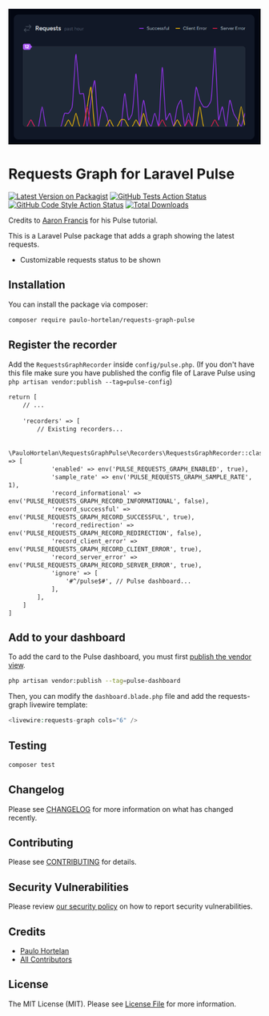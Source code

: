 <p align="center"><img src="/images/requests-graph.png" alt="Requests Graph for Laravel Pulse"></p>

# Requests Graph for Laravel Pulse

[![Latest Version on Packagist](https://img.shields.io/packagist/v/paulo-hortelan/requests-graph-pulse.svg?style=flat-square)](https://packagist.org/packages/paulo-hortelan/requests-graph-pulse)
[![GitHub Tests Action Status](https://img.shields.io/github/actions/workflow/status/paulo-hortelan/requests-graph-pulse/run-tests.yml?branch=main&label=tests&style=flat-square)](https://github.com/paulo-hortelan/requests-graph-pulse/actions?query=workflow%3Arun-tests+branch%3Amain)
[![GitHub Code Style Action Status](https://img.shields.io/github/actions/workflow/status/paulo-hortelan/requests-graph-pulse/fix-php-code-style-issues.yml?branch=main&label=code%20style&style=flat-square)](https://github.com/paulo-hortelan/requests-graph-pulse/actions?query=workflow%3A"Fix+PHP+code+style+issues"+branch%3Amain)
[![Total Downloads](https://img.shields.io/packagist/dt/paulo-hortelan/requests-graph-pulse.svg?style=flat-square)](https://packagist.org/packages/paulo-hortelan/requests-graph-pulse)

Credits to [Aaron Francis](https://github.com/aarondfrancis) for his Pulse tutorial.

This is a Laravel Pulse package that adds a graph showing the latest requests. 

- Customizable requests status to be shown

## Installation

You can install the package via composer:

```bash
composer require paulo-hortelan/requests-graph-pulse
```

## Register the recorder

Add the `RequestsGraphRecorder` inside `config/pulse.php`. (If you don\'t have this file make sure you have published the config file of Larave Pulse using `php artisan vendor:publish --tag=pulse-config`)

```
return [
    // ...

    'recorders' => [
        // Existing recorders...

        \PauloHortelan\RequestsGraphPulse\Recorders\RequestsGraphRecorder::class => [
            'enabled' => env('PULSE_REQUESTS_GRAPH_ENABLED', true),
            'sample_rate' => env('PULSE_REQUESTS_GRAPH_SAMPLE_RATE', 1),
            'record_informational' => env('PULSE_REQUESTS_GRAPH_RECORD_INFORMATIONAL', false),
            'record_successful' => env('PULSE_REQUESTS_GRAPH_RECORD_SUCCESSFUL', true),
            'record_redirection' => env('PULSE_REQUESTS_GRAPH_RECORD_REDIRECTION', false),
            'record_client_error' => env('PULSE_REQUESTS_GRAPH_RECORD_CLIENT_ERROR', true),
            'record_server_error' => env('PULSE_REQUESTS_GRAPH_RECORD_SERVER_ERROR', true),
            'ignore' => [
                '#^/pulse$#', // Pulse dashboard...
            ],            
        ], 
    ]
]
```

## Add to your dashboard

To add the card to the Pulse dashboard, you must first [publish the vendor view](https://laravel.com/docs/10.x/pulse#dashboard-customization).

```bash
php artisan vendor:publish --tag=pulse-dashboard
```

Then, you can modify the `dashboard.blade.php` file and add the requests-graph livewire template:

```php
<livewire:requests-graph cols="6" />
```

## Testing

```bash
composer test
```

## Changelog

Please see [CHANGELOG](CHANGELOG.md) for more information on what has changed recently.

## Contributing

Please see [CONTRIBUTING](CONTRIBUTING.md) for details.

## Security Vulnerabilities

Please review [our security policy](../../security/policy) on how to report security vulnerabilities.

## Credits

-   [Paulo Hortelan](https://github.com/paulo-hortelan)
-   [All Contributors](../../contributors)

## License

The MIT License (MIT). Please see [License File](LICENSE.md) for more information.